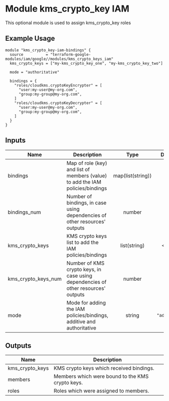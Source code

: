 # Module kms_crypto_key IAM

This optional module is used to assign kms_crypto_key roles

## Example Usage
```
module "kms_crypto_key-iam-bindings" {
  source          = "terraform-google-modules/iam/google//modules/kms_crypto_keys_iam"
  kms_crypto_keys = ["my-kms_crypto_key_one", "my-kms_crypto_key_two"]

  mode = "authoritative"

  bindings = {
    "roles/cloudkms.cryptoKeyEncrypter" = [
      "user:my-user@my-org.com",
      "group:my-group@my-org.com",
    ]
    "roles/cloudkms.cryptoKeyDecrypter" = [
      "user:my-user@my-org.com",
      "group:my-group@my-org.com",
    ]
  }
}
```

<!-- BEGINNING OF PRE-COMMIT-TERRAFORM DOCS HOOK -->
## Inputs

| Name | Description | Type | Default | Required |
|------|-------------|:----:|:-----:|:-----:|
| bindings | Map of role (key) and list of members (value) to add the IAM policies/bindings | map(list(string)) | n/a | yes |
| bindings\_num | Number of bindings, in case using dependencies of other resources' outputs | number | `"0"` | no |
| kms\_crypto\_keys | KMS crypto keys list to add the IAM policies/bindings | list(string) | `<list>` | no |
| kms\_crypto\_keys\_num | Number of KMS crypto keys, in case using dependencies of other resources' outputs | number | `"0"` | no |
| mode | Mode for adding the IAM policies/bindings, additive and authoritative | string | `"additive"` | no |

## Outputs

| Name | Description |
|------|-------------|
| kms\_crypto\_keys | KMS crypto keys which received bindings. |
| members | Members which were bound to the KMS crypto keys. |
| roles | Roles which were assigned to members. |

<!-- END OF PRE-COMMIT-TERRAFORM DOCS HOOK -->
